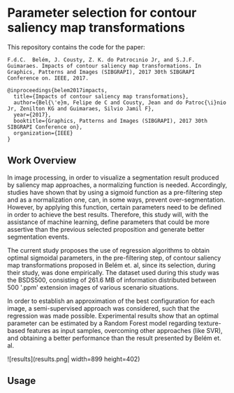 # Parameter selection for contour saliency map transformations

This repository contains the code for the paper:

```
F.d.C.  Belém, J. Cousty, Z. K. do Patrocınio Jr, and S.J.F. Guimaraes. Impacts of contour saliency map transformations. In Graphics, Patterns and Images (SIBGRAPI), 2017 30th SIBGRAPI Conference on. IEEE, 2017.
 ```
```
@inproceedings{belem2017impacts,
  title={Impacts of contour saliency map transformations},
  author={Bel{\'e}m, Felipe de C and Cousty, Jean and do Patroc{\i}nio Jr, Zenilton KG and Guimaraes, Silvio Jamil F},
  year={2017},
  booktitle={Graphics, Patterns and Images (SIBGRAPI), 2017 30th SIBGRAPI Conference on},
  organization={IEEE}
}
```
## Work Overview 

In image processing, in order to visualize a segmentation result produced by saliency map approaches, a normalizing function is needed. Accordingly, studies have shown that by using a sigmoid function as a pre-filtering step and as a normalization one, can, in some ways, prevent over-segmentation. However, by applying this function, certain parameters need to be defined in order to achieve the best results. Therefore, this study will, with the assistance of machine learning, define parameters that could be more assertive than the previous selected proposition and generate better segmentation events.

The current study proposes the use of regression algorithms to obtain optimal sigmoidal parameters, in the pre-filtering step, of contour saliency map transformations proposed in Belém et. al, since its selection, during their study, was done empirically. The dataset used during this study was the BSDS500, consisting of 261.6 MB of information distributed between 500 '.ppm' extension images of various scenario situations.

In order to establish an approximation of the best configuration for each image, a semi-supervised approach was considered, such that the regression was made possible. Experimental results show that an optimal parameter can be estimated by a Random Forest model regarding texture-based features as input samples, overcoming other approaches (like SVR), and obtaining a better performance than the result presented by Belém et. al.

![results](results.png| width=899 height=402)

## Usage 
